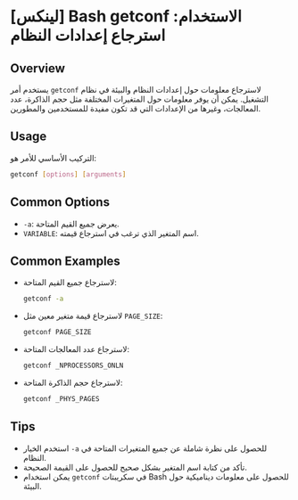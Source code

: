 # [لينكس] Bash getconf الاستخدام: استرجاع إعدادات النظام

## Overview
يستخدم أمر `getconf` لاسترجاع معلومات حول إعدادات النظام والبيئة في نظام التشغيل. يمكن أن يوفر معلومات حول المتغيرات المختلفة مثل حجم الذاكرة، عدد المعالجات، وغيرها من الإعدادات التي قد تكون مفيدة للمستخدمين والمطورين.

## Usage
التركيب الأساسي للأمر هو:

```bash
getconf [options] [arguments]
```

## Common Options
- `-a`: يعرض جميع القيم المتاحة.
- `VARIABLE`: اسم المتغير الذي ترغب في استرجاع قيمته.

## Common Examples
- لاسترجاع جميع القيم المتاحة:
  ```bash
  getconf -a
  ```

- لاسترجاع قيمة متغير معين مثل `PAGE_SIZE`:
  ```bash
  getconf PAGE_SIZE
  ```

- لاسترجاع عدد المعالجات المتاحة:
  ```bash
  getconf _NPROCESSORS_ONLN
  ```

- لاسترجاع حجم الذاكرة المتاحة:
  ```bash
  getconf _PHYS_PAGES
  ```

## Tips
- استخدم الخيار `-a` للحصول على نظرة شاملة عن جميع المتغيرات المتاحة في النظام.
- تأكد من كتابة اسم المتغير بشكل صحيح للحصول على القيمة الصحيحة.
- يمكن استخدام `getconf` في سكريبتات Bash للحصول على معلومات ديناميكية حول البيئة.